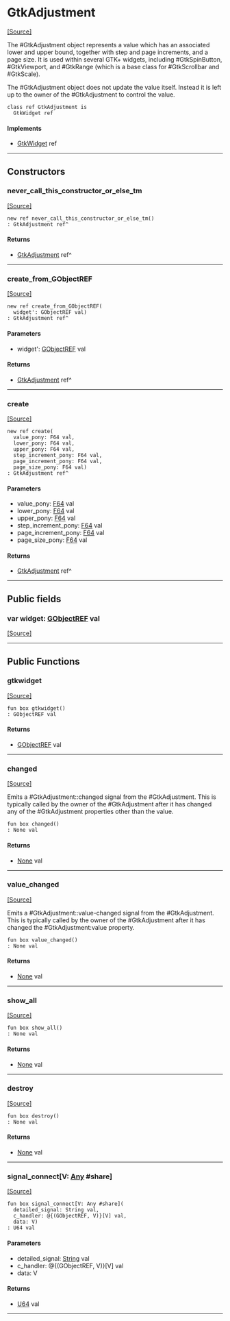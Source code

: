 # GtkAdjustment
<span class="source-link">[[Source]](src/gtk3/GtkAdjustment.md#L6)</span>

The #GtkAdjustment object represents a value which has an associated lower
and upper bound, together with step and page increments, and a page size.
It is used within several GTK+ widgets, including #GtkSpinButton, #GtkViewport,
and #GtkRange (which is a base class for #GtkScrollbar and #GtkScale).

The #GtkAdjustment object does not update the value itself. Instead
it is left up to the owner of the #GtkAdjustment to control the value.


```pony
class ref GtkAdjustment is
  GtkWidget ref
```

#### Implements

* [GtkWidget](gtk3-GtkWidget.md) ref

---

## Constructors

### never_call_this_constructor_or_else_tm
<span class="source-link">[[Source]](src/gtk3/GtkAdjustment.md#L19)</span>


```pony
new ref never_call_this_constructor_or_else_tm()
: GtkAdjustment ref^
```

#### Returns

* [GtkAdjustment](gtk3-GtkAdjustment.md) ref^

---

### create_from_GObjectREF
<span class="source-link">[[Source]](src/gtk3/GtkAdjustment.md#L22)</span>


```pony
new ref create_from_GObjectREF(
  widget': GObjectREF val)
: GtkAdjustment ref^
```
#### Parameters

*   widget': [GObjectREF](gtk3-..-gobject-GObjectREF.md) val

#### Returns

* [GtkAdjustment](gtk3-GtkAdjustment.md) ref^

---

### create
<span class="source-link">[[Source]](src/gtk3/GtkAdjustment.md#L26)</span>


```pony
new ref create(
  value_pony: F64 val,
  lower_pony: F64 val,
  upper_pony: F64 val,
  step_increment_pony: F64 val,
  page_increment_pony: F64 val,
  page_size_pony: F64 val)
: GtkAdjustment ref^
```
#### Parameters

*   value_pony: [F64](builtin-F64.md) val
*   lower_pony: [F64](builtin-F64.md) val
*   upper_pony: [F64](builtin-F64.md) val
*   step_increment_pony: [F64](builtin-F64.md) val
*   page_increment_pony: [F64](builtin-F64.md) val
*   page_size_pony: [F64](builtin-F64.md) val

#### Returns

* [GtkAdjustment](gtk3-GtkAdjustment.md) ref^

---

## Public fields

### var widget: [GObjectREF](gtk3-..-gobject-GObjectREF.md) val
<span class="source-link">[[Source]](src/gtk3/GtkAdjustment.md#L16)</span>



---

## Public Functions

### gtkwidget
<span class="source-link">[[Source]](src/gtk3/GtkAdjustment.md#L18)</span>


```pony
fun box gtkwidget()
: GObjectREF val
```

#### Returns

* [GObjectREF](gtk3-..-gobject-GObjectREF.md) val

---

### changed
<span class="source-link">[[Source]](src/gtk3/GtkAdjustment.md#L30)</span>


Emits a #GtkAdjustment::changed signal from the #GtkAdjustment.
This is typically called by the owner of the #GtkAdjustment after it has
changed any of the #GtkAdjustment properties other than the value.


```pony
fun box changed()
: None val
```

#### Returns

* [None](builtin-None.md) val

---

### value_changed
<span class="source-link">[[Source]](src/gtk3/GtkAdjustment.md#L125)</span>


Emits a #GtkAdjustment::value-changed signal from the #GtkAdjustment.
This is typically called by the owner of the #GtkAdjustment after it has
changed the #GtkAdjustment:value property.


```pony
fun box value_changed()
: None val
```

#### Returns

* [None](builtin-None.md) val

---

### show_all
<span class="source-link">[[Source]](src/gtk3/GtkWidget.md#L4)</span>


```pony
fun box show_all()
: None val
```

#### Returns

* [None](builtin-None.md) val

---

### destroy
<span class="source-link">[[Source]](src/gtk3/GtkWidget.md#L7)</span>


```pony
fun box destroy()
: None val
```

#### Returns

* [None](builtin-None.md) val

---

### signal_connect\[V: [Any](builtin-Any.md) #share\]
<span class="source-link">[[Source]](src/gtk3/GtkWidget.md#L10)</span>


```pony
fun box signal_connect[V: Any #share](
  detailed_signal: String val,
  c_handler: @{(GObjectREF, V)}[V] val,
  data: V)
: U64 val
```
#### Parameters

*   detailed_signal: [String](builtin-String.md) val
*   c_handler: @{(GObjectREF, V)}[V] val
*   data: V

#### Returns

* [U64](builtin-U64.md) val

---

